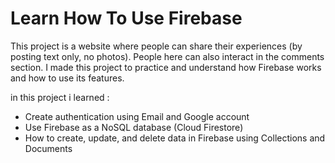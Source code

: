 # Learn How To Use Firebase

This project is a website where people can share their experiences (by posting text only, no photos). People here can also interact in the comments section. I made this project to practice and understand how Firebase works and how to use its features.

in this project i learned :
- Create authentication using Email and Google account
- Use Firebase as a NoSQL database (Cloud Firestore)
- How to create, update, and delete data in Firebase using Collections and Documents
